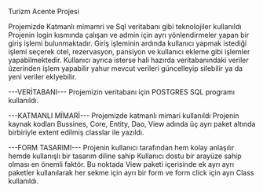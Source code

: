 Turizm Acente Projesi

Projemizde Katmanlı mimamri ve Sql veritabanı gibi teknolojiler kullanıldı
Projenin login kısmında çalışan ve admin için ayrı yönlendirmeler yapan bir giriş işlemi bulunmaktadır.
Giriş işleminin ardında kullanıcı yapmak istediği işlemi seçerek otel, rezervasyon, pansiyon ve kullanıcı ekleme gibi işlemler yapabilmektedir.
Kullanıcı ayrıca isterse hali hazırda veritabanındaki veriler üzerinden işlem yapabilir yahur mevcut verileri güncelleyip silebilir ya da yeni veriler eklyebilir.

---VERİTABANI---
Projemizin veritabanı için POSTGRES SQL programı kullanıldı.

---KATMANLI MİMARİ---
Projemizde katmanlı mimari kullanıldı
Projenin kaynak kodları Bussines, Core, Entity, Dao, View adında üç ayrı paket altında birbiriyle extent edilmiş classlar ile yazıldı.

---FORM TASARIMI---
Projenin kullanıcı tarafından hem kolay anlaşılır hemde kullanışlı bir tasarım diline sahip Kullanıcı dostu bir arayüze sahip olması en önemli faktör.
Bu noktada View paketi içerisinde ek ayrı ayrı paketler kullanılarak her sekme için ayrı bir form ve form click için ayrı Class kullanıldı.
